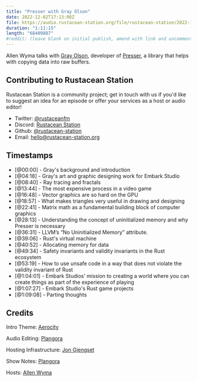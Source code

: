 ```yaml
---
title: "Presser with Gray Olson"
date: 2022-12-02T17:13:00Z
file: https://audio.rustacean-station.org/file/rustacean-station/2022-12-02-gray-olson.mp3
duration: "1:11:15"
length: "68409887"
#reddit: (leave blank on initial publish, amend with link and uncomment this line after Reddit thread has been posted)
---
```

Allen Wyma talks with [Gray Olson](https://www.grayolson.me/), developer of [Presser](https://github.com/EmbarkStudios/presser), a library that helps with copying data into raw buffers.

## Contributing to Rustacean Station

Rustacean Station is a community project; get in touch with us if you'd like to suggest an idea for an episode or offer your services as a host or audio editor!

- Twitter: [@rustaceanfm](https://twitter.com/rustaceanfm)
- Discord: [Rustacean Station](https://discord.gg/cHc3Gyc)
- Github: [@rustacean-station](https://github.com/rustacean-station/)
- Email: [hello@rustacean-station.org](mailto:hello@rustacean-station.org)

## Timestamps 
- [@00:00] - Gray's background and introduction
- [@04:18] - Gray's art and graphic designing work for Embark Studio
- [@08:40] - Ray tracing and fractals
- [@13:44] - The most expensive process in a video game
- [@16:48] - Vector graphics are so hard on the GPU
- [@18:57] - What makes triangles very useful in drawing and designing
- [@22:41] - Matrix math as a fundamental building block of computer graphics
- [@28:13] - Understanding the concept of uninitialized memory and why Presser is necessary
- [@36:31] - LLVM’s “No Uninitialized Memory” attribute.
- [@39:06] - Rust's virtual machine
- [@40:52] - Allocating memory for data
- [@49:34] - Safety invariants and validity invariants in the Rust ecosystem
- [@53:19] - How to use unsafe code in a way that does not violate the validity invariant of Rust
- [@1:04:01] - Embark Studios' mission to creating a world where you can create things as part of the experience of playing
- [@1:07:27] - Embark Studio's Rust game projects
- [@1:09:08] - Parting thoughts

## Credits
Intro Theme: [Aerocity](https://twitter.com/AerocityMusic)

Audio Editing: [Plangora](https://twitter.com/plangora)

Hosting Infrastructure: [Jon Gjengset](https://twitter.com/jonhoo/)

Show Notes: [Plangora](https://twitter.com/plangora)

Hosts: [Allen Wyma](https://twitter.com/allenwyma)
